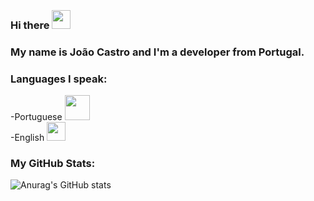 
### <br>Hi there <img src="https://user-images.githubusercontent.com/42378118/110234147-e3259600-7f4e-11eb-95be-0c4047144dea.gif" width="30"><br>
### My name is João Castro and I'm a developer from Portugal.
### Languages I speak:
-Portuguese <img src="https://media.giphy.com/media/KziKDWNLfdW0oju1zu/giphy.gif" width="40"><br>
-English <img src="https://media.giphy.com/media/WQez7qiCFw0ga6kOts/giphy.gif" width="30">


### My GitHub Stats:

![Anurag's GitHub stats](https://github-readme-stats.vercel.app/api?username=jcastroo&theme=radical&show_icons=true)

<br />

